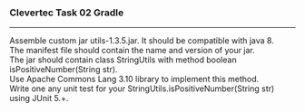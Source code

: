 ### Clevertec Task 02 Gradle
***
Assemble custom jar utils-1.3.5.jar. It should be compatible with java 8.<br>
The manifest file should contain the name and version of your jar.<br>
The jar should contain class StringUtils with method boolean isPositiveNumber(String str).<br>
Use Apache Commons Lang 3.10 library to implement this method.<br>
Write one any unit test for your StringUtils.isPositiveNumber(String str) using JUnit 5.+.